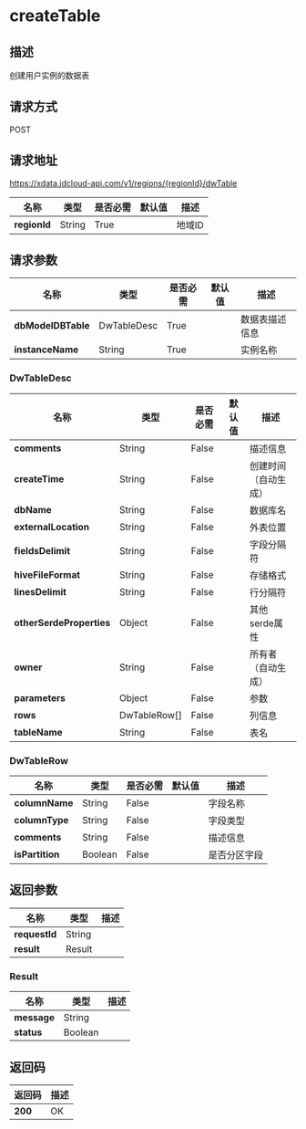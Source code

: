 # createTable


## 描述
创建用户实例的数据表

## 请求方式
POST

## 请求地址
https://xdata.jdcloud-api.com/v1/regions/{regionId}/dwTable

|名称|类型|是否必需|默认值|描述|
|---|---|---|---|---|
|**regionId**|String|True||地域ID|

## 请求参数
|名称|类型|是否必需|默认值|描述|
|---|---|---|---|---|
|**dbModelDBTable**|DwTableDesc|True||数据表描述信息|
|**instanceName**|String|True||实例名称|

### <a name="DwTableDesc">DwTableDesc</a>
|名称|类型|是否必需|默认值|描述|
|---|---|---|---|---|
|**comments**|String|False||描述信息|
|**createTime**|String|False||创建时间（自动生成）|
|**dbName**|String|False||数据库名|
|**externalLocation**|String|False||外表位置|
|**fieldsDelimit**|String|False||字段分隔符|
|**hiveFileFormat**|String|False||存储格式|
|**linesDelimit**|String|False||行分隔符|
|**otherSerdeProperties**|Object|False||其他serde属性|
|**owner**|String|False||所有者（自动生成）|
|**parameters**|Object|False||参数|
|**rows**|DwTableRow[]|False||列信息|
|**tableName**|String|False||表名|
### <a name="DwTableRow">DwTableRow</a>
|名称|类型|是否必需|默认值|描述|
|---|---|---|---|---|
|**columnName**|String|False||字段名称|
|**columnType**|String|False||字段类型|
|**comments**|String|False||描述信息|
|**isPartition**|Boolean|False||是否分区字段|

## 返回参数
|名称|类型|描述|
|---|---|---|
|**requestId**|String||
|**result**|Result||


### <a name="Result">Result</a>
|名称|类型|描述|
|---|---|---|
|**message**|String||
|**status**|Boolean||

## 返回码
|返回码|描述|
|---|---|
|**200**|OK|
